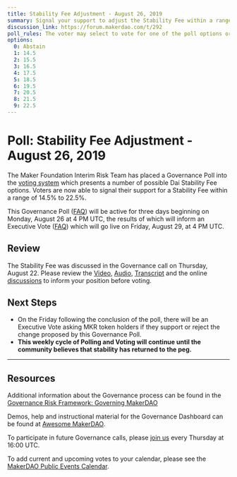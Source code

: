 ```yaml
---
title: Stability Fee Adjustment - August 26, 2019
summary: Signal your support to adjust the Stability Fee within a range of 14.5% to 22.5%
discussion_link: https://forum.makerdao.com/t/292
poll_rules: The voter may select to vote for one of the poll options or they may elect to abstain from the poll entirely
options:
  0: Abstain
  1: 14.5
  2: 15.5
  3: 16.5
  4: 17.5
  5: 18.5
  6: 19.5
  7: 20.5
  8: 21.5
  9: 22.5
---
```


# Poll: Stability Fee Adjustment - August 26, 2019

The Maker Foundation Interim Risk Team has placed a Governance Poll into the [voting system](https://vote.makerdao.com/polling) which presents a number of possible Dai Stability Fee options. Voters are now able to signal their support for a Stability Fee within a range of 14.5% to 22.5%.

This Governance Poll ([FAQ](https://makerdao.com/en/faq/voting#what-is-governance-voting)) will be active for three days beginning on Monday, August 26 at 4 PM UTC, the results of which will inform an Executive Vote ([FAQ](https://makerdao.com/en/faq/voting#what-is-executive-voting)) which will go live on Friday, August 29, at 4 PM UTC.

## Review

The Stability Fee was discussed in the Governance call on Thursday, August 22. Please review the [Video](https://www.youtube.com/playlist?list=PLLzkWCj8ywWNq5-90-Id6VPSsrk4OWVan), [Audio](https://soundcloud.com/makerdao/sets/governance-and-risk), [Transcript](https://community-development.makerdao.com/governance/governance-and-risk-meetings/transcripts) and the online [discussions](https://forum.makerdao.com/c/governance) to inform your position before voting.

## Next Steps

- On the Friday following the conclusion of the poll, there will be an Executive Vote asking MKR token holders if they support or reject the change proposed by this Governance Poll.
- **This weekly cycle of Polling and Voting will continue until the community believes that stability has returned to the peg.**

---

## Resources

Additional information about the Governance process can be found in the [Governance Risk Framework: Governing MakerDAO](https://community-development.makerdao.com/governance/governance-risk-framework/part-three)

Demos, help and instructional material for the Governance Dashboard can be found at [Awesome MakerDAO](https://github.com/makerdao/awesome-makerdao#voting).

To participate in future Governance calls, please [join us](https://community-development.makerdao.com/governance/governance-and-risk-meetings) every Thursday at 16:00 UTC.

To add current and upcoming votes to your calendar, please see the [MakerDAO Public Events Calendar](https://calendar.google.com/calendar/embed?src=makerdao.com_3efhm2ghipksegl009ktniomdk%40group.calendar.google.com&ctz=America%2FLos_Angeles).
